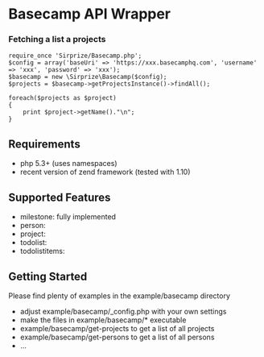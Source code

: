 Basecamp API Wrapper
====================

### Fetching a list a projects
	require_once 'Sirprize/Basecamp.php';
	$config = array('baseUri' => 'https://xxx.basecamphq.com', 'username' => 'xxx', 'password' => 'xxx');
	$basecamp = new \Sirprize\Basecamp($config);
	$projects = $basecamp->getProjectsInstance()->findAll();
	
	foreach($projects as $project)
	{
		print $project->getName()."\n";
	}

Requirements
------------

+ php 5.3+ (uses namespaces)
+ recent version of zend framework (tested with 1.10)


Supported Features
------------------

+ milestone: fully implemented
+ person:
+ project:
+ todolist:
+ todolistitems:


Getting Started
---------------

Please find plenty of examples in the example/basecamp directory

+ adjust example/basecamp/_config.php with your own settings
+ make the files in example/basecamp/* executable
+ example/basecamp/get-projects to get a list of all projects
+ example/basecamp/get-persons to get a list of all persons
+ ...